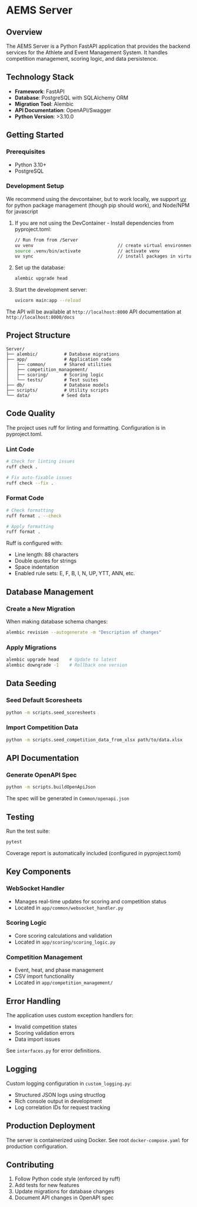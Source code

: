 # AEMS Server

## Overview

The AEMS Server is a Python FastAPI application that provides the backend services for the Athlete and Event Management System. It handles competition management, scoring logic, and data persistence.

## Technology Stack

- **Framework**: FastAPI
- **Database**: PostgreSQL with SQLAlchemy ORM
- **Migration Tool**: Alembic
- **API Documentation**: OpenAPI/Swagger
- **Python Version**: >3.10.0

## Getting Started

### Prerequisites

- Python 3.10+
- PostgreSQL

### Development Setup

We recommend using the devcontainer, but to work locally, we support [uv](https://docs.astral.sh/uv/) for python package management (though pip should work), and Node/NPM for javascript

1. If you are not using the DevContainer - Install dependencies from pyproject.toml:

   ```bash
   // Run from from /Server
   uv venv                                // create virtual environment
   source .venv/bin/activate              // activate venv
   uv sync                                // install packages in virtual environment
   ```

2. Set up the database:

   ```bash
   alembic upgrade head
   ```

3. Start the development server:

   ```bash
   uvicorn main:app --reload
   ```

The API will be available at `http://localhost:8000`
API documentation at `http://localhost:8000/docs`

## Project Structure

```
Server/
├── alembic/          # Database migrations
├── app/              # Application code
│   ├── common/       # Shared utilities
│   ├── competition_management/
│   ├── scoring/      # Scoring logic
│   └── tests/        # Test suites
├── db/               # Database models
├── scripts/          # Utility scripts
└── data/            # Seed data
```

## Code Quality

The project uses ruff for linting and formatting. Configuration is in pyproject.toml.

### Lint Code

```bash
# Check for linting issues
ruff check .

# Fix auto-fixable issues
ruff check --fix .
```

### Format Code

```bash
# Check formatting
ruff format . --check

# Apply formatting
ruff format .
```

Ruff is configured with:

- Line length: 88 characters
- Double quotes for strings
- Space indentation
- Enabled rule sets: E, F, B, I, N, UP, YTT, ANN, etc.

## Database Management

### Create a New Migration

When making database schema changes:

```bash
alembic revision --autogenerate -m "Description of changes"
```

### Apply Migrations

```bash
alembic upgrade head    # Update to latest
alembic downgrade -1    # Rollback one version
```

## Data Seeding

### Seed Default Scoresheets

```bash
python -m scripts.seed_scoresheets
```

### Import Competition Data

```bash
python -m scripts.seed_competition_data_from_xlsx path/to/data.xlsx
```

## API Documentation

### Generate OpenAPI Spec

```bash
python -m scripts.buildOpenApiJson
```

The spec will be generated in `Common/openapi.json`

## Testing

Run the test suite:

```bash
pytest
```

Coverage report is automatically included (configured in pyproject.toml)

## Key Components

### WebSocket Handler

- Manages real-time updates for scoring and competition status
- Located in `app/common/websocket_handler.py`

### Scoring Logic

- Core scoring calculations and validation
- Located in `app/scoring/scoring_logic.py`

### Competition Management

- Event, heat, and phase management
- CSV import functionality
- Located in `app/competition_management/`

## Error Handling

The application uses custom exception handlers for:

- Invalid competition states
- Scoring validation errors
- Data import issues

See `interfaces.py` for error definitions.

## Logging

Custom logging configuration in `custom_logging.py`:

- Structured JSON logs using structlog
- Rich console output in development
- Log correlation IDs for request tracking

## Production Deployment

The server is containerized using Docker. See root `docker-compose.yaml` for production configuration.

## Contributing

1. Follow Python code style (enforced by ruff)
2. Add tests for new features
3. Update migrations for database changes
4. Document API changes in OpenAPI spec
